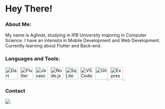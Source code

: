 <h1>
  Hey There!
</h1>

### About Me:
My name is Aghnat, studying in IPB University majoring in Computer Science. I have an interests in Mobile Development and Web Development. Currently learning about Flutter and Back-end.
### Languages and Tools:
<div id="language-badges">
  <a href="https://dart.dev"><img src="https://cdn.jsdelivr.net/gh/devicons/devicon/icons/dart/dart-original.svg" title="Dart" width="40" height="40"/></a>&nbsp;
  <a href="https://flutter.dev"><img src="https://cdn.jsdelivr.net/gh/devicons/devicon/icons/flutter/flutter-original.svg" title="Flutter" width="40" height="40" /></a>&nbsp;
  <img src="https://cdn.jsdelivr.net/gh/devicons/devicon/icons/javascript/javascript-plain.svg" title="Javascript" width="40" height="40"/>&nbsp;
  <a href="https://nodejs.org/en"><img src="https://cdn.jsdelivr.net/gh/devicons/devicon/icons/nodejs/nodejs-original.svg" title="Node.js" width="40" height="40"/></a>&nbsp;
  <a href="https://www.postgresql.org/"><img src="https://cdn.jsdelivr.net/gh/devicons/devicon@latest/icons/sqlite/sqlite-original.svg" title="SqLite (Flutter)" width="40" height="40"/></a>&nbsp;
  <a href="https://code.visualstudio.com/"><img src="https://cdn.jsdelivr.net/gh/devicons/devicon/icons/vscode/vscode-original.svg" title="VS Code" width="40" height="40"/></a>&nbsp;
  <a href="https://git-scm.com/"><img src="https://cdn.jsdelivr.net/gh/devicons/devicon/icons/git/git-original.svg" title="Git" width="40" height="40"/>&nbsp;</a>
  <a href="https://expressjs.com/"><img src="https://cdn.jsdelivr.net/gh/devicons/devicon@latest/icons/express/express-original.svg" title="Express JS" width="40" height="40"/>&nbsp;</a>
</div>

### Contact
<div id="badges">
  <a href="https://www.linkedin.com/in/aghnathasya/">
  <img src="https://img.shields.io/badge/LinkedIn-blue?logo=linkedin&logoColor=white&style=for-the-badge">
  </a>
</div>
